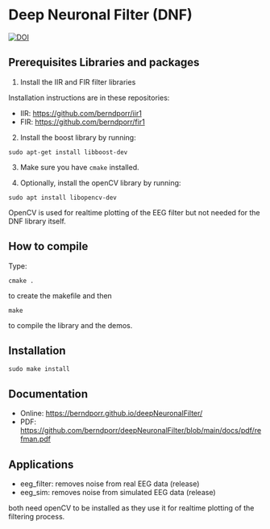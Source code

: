 # Deep Neuronal Filter (DNF)

[![DOI](https://zenodo.org/badge/DOI/10.5281/zenodo.7100537.svg)](https://doi.org/10.5281/zenodo.7100537)

## Prerequisites Libraries and packages

1) Install the IIR and FIR filter libraries

Installation instructions are in these repositories:

 - IIR: https://github.com/berndporr/iir1
 - FIR: https://github.com/berndporr/fir1

2) Install the boost library by running:

```
sudo apt-get install libboost-dev
```

3) Make sure you have `cmake` installed.

4) Optionally, install the openCV library by running:

```
sudo apt install libopencv-dev
```

OpenCV is used for realtime plotting of the EEG filter but not needed for the DNF library itself.


## How to compile

Type:

```
cmake .
```
to create the makefile and then

```
make
```
to compile the library and the demos.

## Installation

```
sudo make install
```

## Documentation

 - Online: https://berndporr.github.io/deepNeuronalFilter/
 - PDF: https://github.com/berndporr/deepNeuronalFilter/blob/main/docs/pdf/refman.pdf

## Applications

 - eeg_filter: removes noise from real EEG data (release)
 - eeg_sim: removes noise from simulated EEG data (release)

both need openCV to be installed as they use it for realtime plotting of the filtering process.
